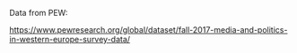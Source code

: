 Data from PEW:

https://www.pewresearch.org/global/dataset/fall-2017-media-and-politics-in-western-europe-survey-data/